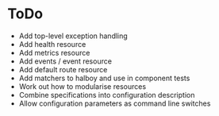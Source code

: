ToDo
====

* Add top-level exception handling
* Add health resource
* Add metrics resource
* Add events / event resource
* Add default route resource
* Add matchers to halboy and use in component tests
* Work out how to modularise resources
* Combine specifications into configuration description
* Allow configuration parameters as command line switches
